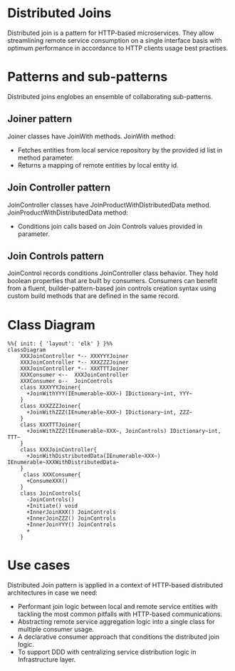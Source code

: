# Distributed Joins

Distributed join is a pattern for HTTP-based microservices.
They allow streamlining remote service consumption on a single interface basis with optimum performance in accordance to HTTP clients usage best practises.

# Patterns and sub-patterns

Distributed joins englobes an ensemble of collaborating sub-patterns.

## Joiner pattern

Joiner classes have JoinWith methods.
JoinWith method: 
   - Fetches entities from local service repository by the provided id list in method parameter.
   - Returns a mapping of remote entities by local entity id.
     
## Join Controller pattern

JoinController classes have JoinProductWithDistributedData method.
JoinProductWithDistributedData method:
  - Conditions join calls based on Join Controls values provided in parameter.

## Join Controls pattern

JoinControl records conditions JoinController class behavior.
They hold boolean properties that are built by consumers.
Consumers can benefit from a fluent, builder-pattern-based join controls creation syntax using custom build methods that are defined in the same record.

# Class Diagram

```mermaid
%%{ init: { 'layout': 'elk' } }%%
classDiagram
    XXXJoinController *-- XXXYYYJoiner
    XXXJoinController *-- XXXZZZJoiner
    XXXJoinController *-- XXXTTTJoiner
    XXXConsumer <--  XXXJoinController
    XXXConsumer o--  JoinControls
    class XXXYYYJoiner{
      +JoinWithYYY(IEnumerable~XXX~) IDictionary~int, YYY~
    }
    class XXXZZZJoiner{
      +JoinWithZZZ(IEnumerable~XXX~) IDictionary~int, ZZZ~
    }
    class XXXTTTJoiner{
      +JoinWithZZZ(IEnumerable~XXX~, JoinControls) IDictionary~int, TTT~
    }
    class XXXJoinController{
      +JoinWithDistributedData(IEnumerable~XXX~) IEnumerable~XXXWithDistributedData~
    }
     class XXXConsumer{
      +ConsumeXXX()
    }
    class JoinControls{
      -JoinControls()
      +Initiate() void
      +InnerJoinXXX() JoinControls
      +InnerJoinZZZ() JoinControls
      +InnerJoinYYY() JoinControls
      +
    }
```

# Use cases

Distributed Join pattern is applied in a context of HTTP-based distributed architectures in case we need:
  - Performant join logic between local and remote service entities with tackling the most common pitfalls with HTTP-based communications.
  - Abstracting remote service aggregation logic into a single class for multiple consumer usage.
  - A declarative consumer approach that conditions the distributed join logic.
  - To support DDD with centralizing service distribution logic in Infrastructure layer.
